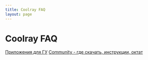 ```yaml
---
title: Coolray FAQ
layout: page
---
```


# Coolray FAQ
[Приложения для ГУ](/pages/apps.md)
[Community - где скачать, инструкции, октат](/pages/community.md)